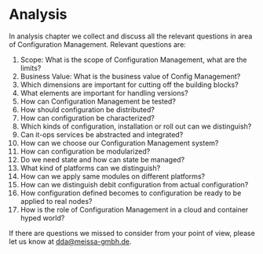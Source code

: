 # Analysis

In analysis chapter we collect and discuss all the relevant questions in area of Configuration Management. Relevant questions are:

1. Scope: What is the scope of Configuration Management, what are the limits?
2. Business Value: What is the business value of Config Management?
3. Which dimensions are important for cutting off the building blocks?
4. What elements are important for handling versions?
5. How can Configuration Management be tested?
6. How should configuration be distributed?
7. How can configuration be characterized?
8. Which kinds of configuration, installation or roll out can we distinguish?
9. Can it-ops services be abstracted and integrated?
10. How can we choose our Configuration Management system?
11. How can configuration be modularized?
12. Do we need state and how can state be managed?
13. What kind of platforms can we distinguish?
14. How can we apply same modules on different platforms?
15. How can we distinguish debit configuration from actual configuration?
16. How configuration defined becomes to configuration be ready to be applied to real nodes?
17. How is the role of Configuration Management in a cloud and container hyped world?

If there are questions we missed to consider from your point of view, please let us know at [dda@meissa-gmbh.de](mailto:dda@meissa-gmbh.de).


